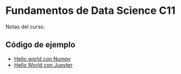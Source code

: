 # Fundamentos de Data Science C11

Notas del curso.

## Código de ejemplo

- [Hello world con Numpy](./src/numpy_hello_world)
- [Hello World con Jupyter](./src/jupyter_notebook_hello_world)